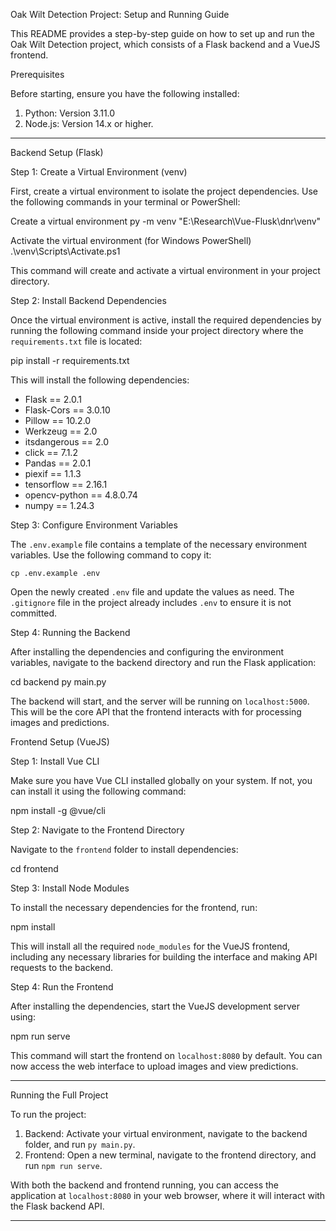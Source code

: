 Oak Wilt Detection Project: Setup and Running Guide

This README provides a step-by-step guide on how to set up and run the Oak Wilt Detection project, which consists of a Flask backend and a VueJS frontend.

Prerequisites

Before starting, ensure you have the following installed:

1. Python: Version 3.11.0
2. Node.js: Version 14.x or higher.

---

Backend Setup (Flask)

 Step 1: Create a Virtual Environment (venv)

First, create a virtual environment to isolate the project dependencies. Use the following commands in your terminal or PowerShell:

 Create a virtual environment
py -m venv "E:\Research\Vue-Flusk\dnr\venv"

 Activate the virtual environment (for Windows PowerShell)
.\venv\Scripts\Activate.ps1


This command will create and activate a virtual environment in your project directory.

 Step 2: Install Backend Dependencies

Once the virtual environment is active, install the required dependencies by running the following command inside your project directory where the `requirements.txt` file is located:

pip install -r requirements.txt

This will install the following dependencies:

- Flask == 2.0.1
- Flask-Cors == 3.0.10
- Pillow == 10.2.0
- Werkzeug == 2.0
- itsdangerous == 2.0
- click == 7.1.2
- Pandas == 2.0.1
- piexif == 1.1.3
- tensorflow == 2.16.1
- opencv-python == 4.8.0.74
- numpy == 1.24.3

Step 3: Configure Environment Variables

The `.env.example` file contains a template of the necessary environment variables. Use the following command to copy it:

    cp .env.example .env

Open the newly created `.env` file and update the values as need. The `.gitignore` file in the project already includes `.env` to ensure it is not committed. 

 Step 4: Running the Backend

After installing the dependencies and configuring the environment variables, navigate to the backend directory and run the Flask application:

cd backend
py main.py

The backend will start, and the server will be running on `localhost:5000`. This will be the core API that the frontend interacts with for processing images and predictions.

Frontend Setup (VueJS)

 Step 1: Install Vue CLI

Make sure you have Vue CLI installed globally on your system. If not, you can install it using the following command:

npm install -g @vue/cli

 Step 2: Navigate to the Frontend Directory

Navigate to the `frontend` folder to install dependencies:

cd frontend

 Step 3: Install Node Modules

To install the necessary dependencies for the frontend, run:

npm install

This will install all the required `node_modules` for the VueJS frontend, including any necessary libraries for building the interface and making API requests to the backend.

 Step 4: Run the Frontend

After installing the dependencies, start the VueJS development server using:

npm run serve

This command will start the frontend on `localhost:8080` by default. You can now access the web interface to upload images and view predictions.

---

 Running the Full Project

To run the project:

1. Backend: Activate your virtual environment, navigate to the backend folder, and run `py main.py`.
2. Frontend: Open a new terminal, navigate to the frontend directory, and run `npm run serve`.

With both the backend and frontend running, you can access the application at `localhost:8080` in your web browser, where it will interact with the Flask backend API.

---